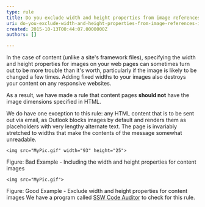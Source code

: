 ```yaml
---
type: rule
title: Do you exclude width and height properties from image references in content?
uri: do-you-exclude-width-and-height-properties-from-image-references-in-content
created: 2015-10-13T00:44:07.0000000Z
authors: []

---
```


In the case of content (unlike a site's framework files), specifying the width and height 		properties for images on your web pages can sometimes turn out to be more trouble than it's worth, particularly if the image is likely to 		be changed a few times. Adding fixed widths to your images also destroys your content on any responsive websites.

As a result, we have made a rule that content pages **should not** have the image dimensions specified in HTML.

We do have one exception to this rule: any HTML content that is to be sent out via email, as Outlook blocks images by default and 		renders them as placeholders with very lengthy alternate text. The page is invariably stretched to widths that make the 		contents of the message somewhat unreadable.
 

```
<img src="MyPic.gif" width="93" height="25">
```

Figure: Bad Example - Including the width and height properties for content images

```
<img src="MyPic.gif">
```

Figure: Good Example - Exclude width and height properties for content images
We have a program called [SSW Code Auditor](https&#58;//www.ssw.com.au/ssw/CodeAuditor/) to check for this rule.
